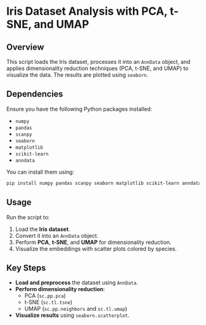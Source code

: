 # **Iris Dataset Analysis with PCA, t-SNE, and UMAP**

## **Overview**
This script loads the Iris dataset, processes it into an `AnnData` object, and applies dimensionality reduction techniques (PCA, t-SNE, and UMAP) to visualize the data. The results are plotted using `seaborn`.

## **Dependencies**
Ensure you have the following Python packages installed:

- `numpy`
- `pandas`
- `scanpy`
- `seaborn`
- `matplotlib`
- `scikit-learn`
- `anndata`

You can install them using:

```bash
pip install numpy pandas scanpy seaborn matplotlib scikit-learn anndata
```

## **Usage**
Run the script to:
1. Load the **Iris dataset**.
2. Convert it into an `AnnData` object.
3. Perform **PCA**, **t-SNE**, and **UMAP** for dimensionality reduction.
4. Visualize the embeddings with scatter plots colored by species.

## **Key Steps**
- **Load and preprocess** the dataset using `AnnData`.
- **Perform dimensionality reduction**:
  - PCA (`sc.pp.pca`)
  - t-SNE (`sc.tl.tsne`)
  - UMAP (`sc.pp.neighbors` and `sc.tl.umap`)
- **Visualize results** using `seaborn.scatterplot`.